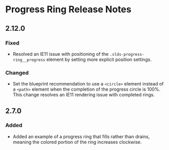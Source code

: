 <!-- Release notes authoring guidelines: http://keepachangelog.com/ -->

# Progress Ring Release Notes

## 2.12.0

### Fixed

- Resolved an IE11 issue with positioning of the `.slds-progress-ring__progress` element by setting more explicit position settings.

### Changed

- Set the blueprint recommendation to use a `<circle>` element instead of a `<path>` element when the completion of the progress circle is 100%. This change resolves an IE11 rendering issue with completed rings.

## 2.7.0

### Added

- Added an example of a progress ring that fills rather than drains, meaning the colored portion of the ring increases clockwise.
